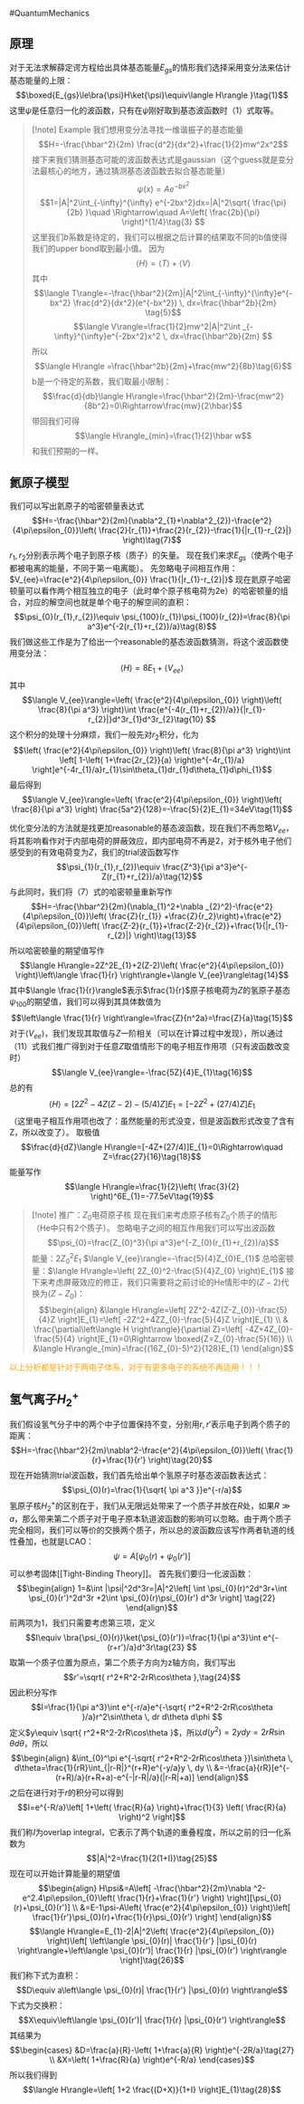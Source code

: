 #QuantumMechanics 
## 原理
对于无法求解薛定谔方程给出具体基态能量$E_{gs}$的情形我们选择采用变分法来估计基态能量的上限：
$$\boxed{E_{gs}\le\bra{\psi}H\ket{\psi}\equiv\langle H\rangle  }\tag{1}$$
这里$\psi$是任意归一化的波函数，只有在$\psi$刚好取到基态波函数时（1）式取等。

>[!note] Example
>我们想用变分法寻找一维谐振子的基态能量
>$$H=-\frac{\hbar^2}{2m} \frac{d^2}{dx^2}+\frac{1}{2}mw^2x^2$$
>接下来我们猜测基态可能的波函数表达式是gaussian（这个guess就是变分法最核心的地方，通过猜测基态波函数去拟合基态能量）
>$$\psi(x)=Ae^{-bx^2}\tag{2}$$
>$$1=|A|^2\int_{-\infty}^{\infty} e^{-2bx^2}dx=|A|^2\sqrt{ \frac{\pi}{2b} }\quad \Rightarrow\quad A=\left( \frac{2b}{\pi} \right)^{1/4}\tag{3} $$
>这里我们$b$系数是待定的，我们可以根据之后计算的结果取不同的b值使得我们的upper bond取到最小值。
>因为$$\langle H\rangle=\langle T\rangle+\langle V\rangle\tag{4}$$
>其中
>$$\langle T\rangle=-\frac{\hbar^2}{2m}|A|^2\int_{-\infty}^{\infty}e^{-bx^2} \frac{d^2}{dx^2}(e^{-bx^2})  \, dx=\frac{\hbar^2b}{2m} \tag{5}$$
>$$\langle V\rangle=\frac{1}{2}mw^2|A|^2\int _{-\infty}^{\infty}e^{-2bx^2}x^2 \, dx=\frac{\hbar^2b}{2m} $$
>所以
>$$\langle H\rangle =\frac{\hbar^2b}{2m}+\frac{mw^2}{8b}\tag{6}$$
>b是一个待定的系数，我们取最小限制：
>$$\frac{d}{db}\langle H\rangle=\frac{\hbar^2}{2m}-\frac{mw^2}{8b^2}=0\Rightarrow\frac{mw}{2\hbar}$$
>带回我们可得
>$$\langle H\rangle_{min}=\frac{1}{2}\hbar w$$
>和我们预期的一样。


## 氦原子模型
我们可以写出氦原子的哈密顿量表达式
$$H=-\frac{\hbar^2}{2m}(\nabla^2_{1}+\nabla^2_{2})-\frac{e^2}{4\pi\epsilon_{0}}\left( \frac{2}{r_{1}}+\frac{2}{r_{2}}-\frac{1}{|r_{1}-r_{2}|} \right)\tag{7}$$
$r_{1},r_{2}$分别表示两个电子到原子核（质子）的矢量。
现在我们来求$E_{gs}$（使两个电子都被电离的能量，不同于第一电离能）。
先忽略电子间相互作用：$V_{ee}=\frac{e^2}{4\pi\epsilon_{0}} \frac{1}{|r_{1}-r_{2}|}$
现在氦原子哈密顿量可以看作两个相互独立的电子（此时单个原子核电荷为2e）的哈密顿量的组合，对应的解空间也就是单个电子的解空间的直积：
$$\psi_{0}(r_{1},r_{2})\equiv \psi_{100}(r_{1})\psi_{100}(r_{2})=\frac{8}{\pi a^3}e^{-2(r_{1}+r_{2})/a}\tag{8}$$
我们做这些工作是为了给出一个reasonable的基态波函数猜测，将这个波函数使用变分法：
$$\langle H\rangle=8E_{1}+\langle V_{ee}\rangle\tag{9}$$
其中$$\langle V_{ee}\rangle=\left( \frac{e^2}{4\pi\epsilon_{0}} \right)\left( \frac{8}{\pi a^3} \right)\int \frac{e^{-4(r_{1}+r_{2})/a}}{|r_{1}-r_{2}|}d^3r_{1}d^3r_{2}\tag{10} $$
这个积分的处理十分麻烦，我们一般先对$r_{2}$积分，化为
$$\left( \frac{e^2}{4\pi\epsilon_{0}} \right)\left( \frac{8}{\pi a^3} \right)\int \left[ 1-\left( 1+\frac{2r_{2}}{a} \right)e^{-4r_{1}/a} \right]e^{-4r_{1}/a}r_{1}\sin\theta_{1}dr_{1}d\theta_{1}d\phi_{1}$$
最后得到
$$\langle V_{ee}\rangle=\left( \frac{e^2}{4\pi\epsilon_{0}} \right)\left( \frac{8}{\pi a^3} \right) \frac{5a^2}{128}=-\frac{5}{2}E_{1}=34eV\tag{11}$$

优化变分法的方法就是找更加reasonable的基态波函数，现在我们不再忽略$V_{ee}$，将其影响看作对于内部电荷的屏蔽效应，即内部电荷不再是$2$，对于核外电子他们感受到的有效电荷变为$Z$，我们的trial波函数写作
$$\psi_{1}(r_{1},r_{2})\equiv \frac{Z^3}{\pi a^3}e^{-Z(r_{1}+r_{2})/a}\tag{12}$$
与此同时，我们将（7）式的哈密顿量重新写作
$$H=-\frac{\hbar^2}{2m}(\nabla_{1}^2+\nabla _{2}^2)-\frac{e^2}{4\pi\epsilon_{0}}\left( \frac{Z}{r_{1}} +\frac{Z}{r_2}\right)+\frac{e^2}{4\pi\epsilon_{0}}\left( \frac{Z-2}{r_{1}}+\frac{Z-2}{r_{2}}+\frac{1}{|r_{1}-r_{2}|} \right)\tag{13}$$
所以哈密顿量的期望值写作
$$\langle H\rangle=2Z^2E_{1}+2(Z-2)\left( \frac{e^2}{4\pi\epsilon_{0}} \right)\left\langle  \frac{1}{r}  \right\rangle+\langle V_{ee}\rangle\tag{14}$$
其中$\langle \frac{1}{r}\rangle$表示$\frac{1}{r}$原子核电荷为$Z$的氢原子基态$\psi_{100}$的期望值，我们可以得到其具体数值为
$$\left\langle  \frac{1}{r} \right\rangle=\frac{Z}{n^2a}=\frac{Z}{a}\tag{15}$$
对于$\langle V_{ee}\rangle$，我们发现其取值与$Z$一阶相关（可以在计算过程中发现），所以通过（11）式我们推广得到对于任意$Z$取值情形下的电子相互作用项（只有波函数改变时）
$$\langle V_{ee}\rangle=-\frac{5Z}{4}E_{1}\tag{16}$$
总的有
$$\langle H\rangle=[2Z^2-4Z(Z-2)-(5/4)Z]E_{1}=[-2Z^2+(27/4)Z]E_{1}\tag{17}$$
（这里电子相互作用项也改了：虽然能量的形式没变，但是波函数形式改变了含有Z，所以改变了）。
取极值
$$\frac{d}{dZ}\langle H\rangle=[-4Z+(27/4)]E_{1}=0\Rightarrow\quad Z=\frac{27}{16}\tag{18}$$
能量写作
$$\langle H\rangle=\frac{1}{2}\left( \frac{3}{2} \right)^6E_{1}=-77.5eV\tag{19}$$

>[!note] 推广：$Z_{0}$电荷原子核
>现在我们来考虑原子核有$Z_{0}$个质子的情形（He中只有2个质子）。
>忽略电子之间的相互作用我们可以写出波函数
>$$\psi_{0}=\frac{Z_{0}^3}{\pi a^3}e^{-Z_{0}(r_{1}+r_{2})/a}$$
>能量：$2Z_{0}^2E_{1}$
>$\langle V_{ee}\rangle=-\frac{5}{4}Z_{0}E_{1}$
>总哈密顿量：$\langle H\rangle=\left( 2Z_{0}^2-\frac{5}{4}Z_{0} \right)E_{1}$
>接下来考虑屏蔽效应的修正，我们只需要将之前讨论的He情形中的$(Z-2)$代换为$(Z-Z_{0})$：
>$$\begin{align}
&\langle H\rangle=\left[ 2Z^2-4Z(Z-Z_{0})-\frac{5}{4}Z \right]E_{1}=\left[ -2Z^2+4ZZ_{0}-\frac{5}{4}Z \right]E_{1} \\
&  \frac{\partial\left\langle H \right\rangle}{\partial Z}=\left[ -4Z+4Z_{0}-\frac{5}{4} \right]E_{1}=0\Rightarrow \boxed{Z=Z_{0}-\frac{5}{16}} \\
&\langle H\rangle_{min}=\frac{(16Z_{0}-5)^2}{128}E_{1}
\end{align}$$

<font color=orange>以上分析都是针对于两电子体系，对于有更多电子的系统不再适用！！！</font>

## 氢气离子$H_{2}^+$
我们假设氢气分子中的两个中子位置保持不变，分别用$r,r'$表示电子到两个质子的距离：
$$H=-\frac{\hbar^2}{2m}\nabla^2-\frac{e^2}{4\pi\epsilon_{0}}\left( \frac{1}{r}+\frac{1}{r'} \right)\tag{20}$$
现在开始猜测trial波函数，我们首先给出单个氢原子时基态波函数表达式：
$$\psi_{0}(r)=\frac{1}{\sqrt{ \pi a^3 }}e^{-r/a}$$
氢原子核$H^+_{2}$的区别在于，我们从无限远处带来了一个质子并放在$R$处，如果$R\gg a$，那么带来第二个质子对于电子原本轨道波函数的影响可以忽略。由于两个质子完全相同，我们可以等价的交换两个质子，所以总的波函数应该写作两者轨道的线性叠加，也就是LCAO：
$$\psi=A[\psi_{0}(r)+\psi_{0}(r')]\tag{21}$$
可以参考固体[[Tight-Binding Theory]]。
首先我们要归一化波函数：
$$\begin{align}
1=&\int |\psi|^2d^3r=|A|^2\left[ \int \psi_{0}(r)^2d^3r+\int \psi_{0}(r')^2d^3r +2\int \psi_{0}(r)\psi_{0}(r') d^3r    \right] \tag{22}
\end{align}$$
前两项为1，我们只需要考虑第三项，定义
$$I\equiv \bra{\psi_{0}(r)}\ket{\psi_{0}(r')}=\frac{1}{\pi a^3}\int e^{-(r+r')/a}d^3r\tag{23}   $$
取第一个质子位置为原点，第二个质子方向为z轴方向，我们写出
$$r'=\sqrt{ r^2+R^2-2rR\cos\theta },\tag{24}$$
因此积分写作
$$I=\frac{1}{\pi a^3}\int e^{-r/a}e^{-\sqrt{ r^2+R^2-2rR\cos\theta }/a}r^2\sin\theta  \, dr d\theta d\phi $$
定义$y\equiv \sqrt{ r^2+R^2-2rR\cos\theta }$，所以$d(y^2)=2ydy=2rR\sin\theta d\theta$，所以
$$\begin{align}
&\int_{0}^\pi e^{-\sqrt{ r^2+R^2-2rR\cos\theta }}\sin\theta \, d\theta=\frac{1}{rR}\int_{|r-R|}^{r+R}e^{-y/a}y  \, dy \\
&=-\frac{a}{rR}[e^{-(r+R)/a}(r+R+a)-e^{-|r-R|/a}(|r-R|+a)]  
\end{align}$$
之后在进行对于$r$的积分可以得到
$$I=e^{-R/a}\left[ 1+\left( \frac{R}{a} \right)+\frac{1}{3} \left( \frac{R}{a} \right)^2 \right]$$
我们称$I$为overlap integral，它表示了两个轨道的重叠程度，所以之前的归一化系数为
$$|A|^2=\frac{1}{2(1+I)}\tag{25}$$
现在可以开始计算能量的期望值
$$\begin{align}
H\psi&=A\left[ -\frac{\hbar^2}{2m}\nabla ^2-e^2.4\pi\epsilon_{0}\left( \frac{1}{r}+\frac{1}{r'} \right) \right][\psi_{0}(r)+\psi_{0}(r')] \\
&=E-1\psi-A\left( \frac{e^2}{4\pi\epsilon_{0}} \right)\left[ \frac{1}{r'}\psi_{0}(r)+\frac{1}{r}\psi_{0}(r') \right]
\end{align}$$
$$\langle H\rangle=E_{1}-2|A|^2\left( \frac{e^2}{4\pi\epsilon_{0}} \right)\left[ \left\langle  \psi_{0}(r)| \frac{1}{r'} |\psi_{0}(r) \right\rangle+\left\langle  \psi_{0}(r')| \frac{1}{r} |\psi_{0}(r') \right\rangle  \right]\tag{26}$$
我们称下式为直积：
$$D\equiv a\left\langle  \psi_{0}(r)| \frac{1}{r'} |\psi_{0}(r) \right\rangle$$
下式为交换积：
$$X\equiv\left\langle  \psi_{0}(r')| \frac{1}{r} |\psi_{0}(r') \right\rangle$$
其结果为
$$\begin{cases}
&D=\frac{a}{R}-\left( 1+\frac{a}{R} \right)e^{-2R/a}\tag{27} \\
&X=\left( 1+\frac{R}{a} \right)e^{-R/a}
\end{cases}$$
所以我们得到
$$\langle H\rangle=\left[ 1+2 \frac{(D+X)}{1+I} \right]E_{1}\tag{28}$$